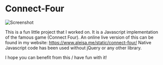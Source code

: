Connect-Four
============

![Screenshot](https://dodaj.rs/images/ConnectFour.png)


This is a fun little project that I worked on. It is a Javascript implementation of the famous game (Connect Four).
An online live version of this can be found in my website: https://www.aleisa.me/static/connect-four/
Native Javascript code has been used without jQuery or any other library.

I hope you can benefit from this / have fun with it!
